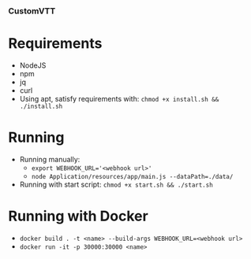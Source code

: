 ### CustomVTT

# Requirements
- NodeJS
- npm
- jq
- curl
- Using apt, satisfy requirements with: `chmod +x install.sh && ./install.sh`

# Running
- Running manually: 
    - `export WEBHOOK_URL='<webhook url>'`
    - `node Application/resources/app/main.js --dataPath=./data/`
- Running with start script: `chmod +x start.sh && ./start.sh`

# Running with Docker
- `docker build . -t <name> --build-args WEBHOOK_URL=<webhook url>`
- `docker run -it -p 30000:30000 <name>`